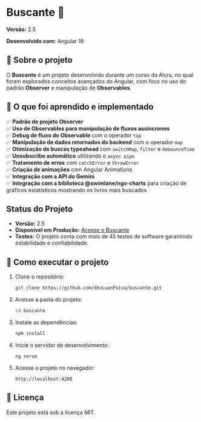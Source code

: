 # Buscante 🚀

**Versão:** 2.5

**Desenvolvido com:** Angular 19  

## 📌 Sobre o projeto  
O **Buscante** é um projeto desenvolvido durante um curso da Alura, no qual foram explorados conceitos avançados do Angular, com foco no uso do padrão **Observer** e manipulação de **Observables**.  

## 🎯 O que foi aprendido e implementado  

✅ **Padrão de projeto Observer**  
✅ **Uso de Observables para manipulação de fluxos assíncronos**  
✅ **Debug de fluxo de Observable** com o operador `tap`  
✅ **Manipulação de dados retornados do backend** com o operador `map`  
✅ **Otimização de buscas typeahead** com `switchMap`, `filter` e `debounceTime`  
✅ **Unsubscribe automático** utilizando o `async pipe`  
✅ **Tratamento de erros** com `catchError` e `throwError`  
✅ **Criação de animações** com Angular Animations  
✅ **Integração com a API do Gemini**  
✅ **Integração com a biblioteca @swimlane/ngx-charts** para criação de gráficos estatísticos mostrando os livros mais buscados  

## Status do Projeto


- **Versão:** 2.5  
- **Disponível em Produção:** [Acesse o Buscante](https://buscante-mu.vercel.app/)  
- **Testes:** O projeto conta com mais de 45 testes de software garantindo estabilidade e confiabilidade.  


## 🚀 Como executar o projeto  

1. Clone o repositório:  
   ```sh
   git clone https://github.com/devLuanPaiva/buscante.git
   ```
2. Acesse a pasta do projeto:  
   ```sh
   cd buscante
   ```
3. Instale as dependências:  
   ```sh
   npm install
   ```
4. Inicie o servidor de desenvolvimento:  
   ```sh
   ng serve
   ```
5. Acesse o projeto no navegador:  
   ```
   http://localhost:4200
   ```

## 📄 Licença  
Este projeto está sob a licença MIT.  

